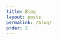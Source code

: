 ```yaml
---
title: Blog
layout: posts
permalink: /blog/
order: 2
---
```


<!-- Used to display blog posts by month. Includes a site logo if one is set 
in your config file. Has a simple header that contains the page name, and a
footer with all of your pages. You can also set a "root directory" link if
you are not hosting your blog index on the root of your Jekyll site.  -->
